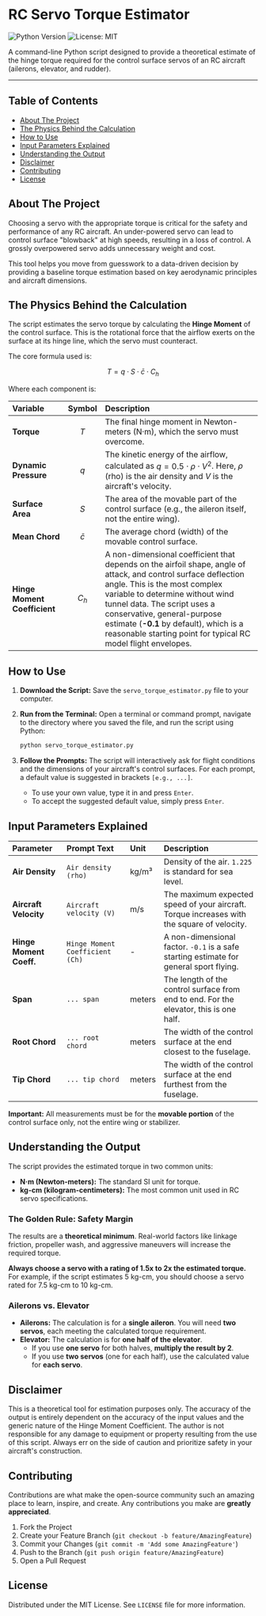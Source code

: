 # RC Servo Torque Estimator

![Python Version](https://img.shields.io/badge/python-3.6%2B-blue.svg)
![License: MIT](https://img.shields.io/badge/License-MIT-yellow.svg)

A command-line Python script designed to provide a theoretical estimate of the hinge torque required for the control surface servos of an RC aircraft (ailerons, elevator, and rudder).

---

## Table of Contents

- [About The Project](#about-the-project)
- [The Physics Behind the Calculation](#the-physics-behind-the-calculation)
- [How to Use](#how-to-use)
- [Input Parameters Explained](#input-parameters-explained)
- [Understanding the Output](#understanding-the-output)
- [Disclaimer](#disclaimer)
- [Contributing](#contributing)
- [License](#license)

## About The Project

Choosing a servo with the appropriate torque is critical for the safety and performance of any RC aircraft. An under-powered servo can lead to control surface "blowback" at high speeds, resulting in a loss of control. A grossly overpowered servo adds unnecessary weight and cost.

This tool helps you move from guesswork to a data-driven decision by providing a baseline torque estimation based on key aerodynamic principles and aircraft dimensions.

## The Physics Behind the Calculation

The script estimates the servo torque by calculating the **Hinge Moment** of the control surface. This is the rotational force that the airflow exerts on the surface at its hinge line, which the servo must counteract.

The core formula used is:

$$ T = q \cdot S \cdot \bar{c} \cdot C_h $$

Where each component is:

| Variable | Symbol | Description |
| :--- | :---: | :--- |
| **Torque** | $T$ | The final hinge moment in Newton-meters (N·m), which the servo must overcome. |
| **Dynamic Pressure** | $q$ | The kinetic energy of the airflow, calculated as $q = 0.5 \cdot \rho \cdot V^2$. Here, $\rho$ (rho) is the air density and $V$ is the aircraft's velocity. |
| **Surface Area**| $S$ | The area of the movable part of the control surface (e.g., the aileron itself, not the entire wing). |
| **Mean Chord**| $\bar{c}$ | The average chord (width) of the movable control surface. |
| **Hinge Moment Coefficient** | $C_h$| A non-dimensional coefficient that depends on the airfoil shape, angle of attack, and control surface deflection angle. This is the most complex variable to determine without wind tunnel data. The script uses a conservative, general-purpose estimate (**-0.1** by default), which is a reasonable starting point for typical RC model flight envelopes. |


## How to Use

1.  **Download the Script:**
    Save the `servo_torque_estimator.py` file to your computer.

2.  **Run from the Terminal:**
    Open a terminal or command prompt, navigate to the directory where you saved the file, and run the script using Python:
    ```bash
    python servo_torque_estimator.py
    ```

3.  **Follow the Prompts:**
    The script will interactively ask for flight conditions and the dimensions of your aircraft's control surfaces. For each prompt, a default value is suggested in brackets `[e.g., ...]`.
    - To use your own value, type it in and press `Enter`.
    - To accept the suggested default value, simply press `Enter`.

## Input Parameters Explained

| Parameter | Prompt Text | Unit | Description |
| :--- | :--- | :--- | :--- |
| **Air Density** | `Air density (rho)` | kg/m³ | Density of the air. `1.225` is standard for sea level. |
| **Aircraft Velocity**| `Aircraft velocity (V)` | m/s | The maximum expected speed of your aircraft. Torque increases with the square of velocity. |
| **Hinge Moment Coeff.**| `Hinge Moment Coefficient (Ch)`| - | A non-dimensional factor. `-0.1` is a safe starting estimate for general sport flying. |
| **Span** | `... span` | meters| The length of the control surface from end to end. For the elevator, this is one half. |
| **Root Chord** | `... root chord` | meters | The width of the control surface at the end closest to the fuselage. |
| **Tip Chord** | `... tip chord` | meters | The width of the control surface at the end furthest from the fuselage. |

**Important:** All measurements must be for the **movable portion** of the control surface only, not the entire wing or stabilizer.

## Understanding the Output

The script provides the estimated torque in two common units:
* **N·m (Newton-meters):** The standard SI unit for torque.
* **kg-cm (kilogram-centimeters):** The most common unit used in RC servo specifications.

### The Golden Rule: Safety Margin
The results are a **theoretical minimum**. Real-world factors like linkage friction, propeller wash, and aggressive maneuvers will increase the required torque.

**Always choose a servo with a rating of 1.5x to 2x the estimated torque.** For example, if the script estimates 5 kg-cm, you should choose a servo rated for 7.5 kg-cm to 10 kg-cm.

### Ailerons vs. Elevator
* **Ailerons:** The calculation is for a **single aileron**. You will need **two servos**, each meeting the calculated torque requirement.
* **Elevator:** The calculation is for **one half of the elevator**.
    * If you use **one servo** for both halves, **multiply the result by 2**.
    * If you use **two servos** (one for each half), use the calculated value for **each servo**.

## Disclaimer

This is a theoretical tool for estimation purposes only. The accuracy of the output is entirely dependent on the accuracy of the input values and the generic nature of the Hinge Moment Coefficient. The author is not responsible for any damage to equipment or property resulting from the use of this script. Always err on the side of caution and prioritize safety in your aircraft's construction.

## Contributing

Contributions are what make the open-source community such an amazing place to learn, inspire, and create. Any contributions you make are **greatly appreciated**.

1.  Fork the Project
2.  Create your Feature Branch (`git checkout -b feature/AmazingFeature`)
3.  Commit your Changes (`git commit -m 'Add some AmazingFeature'`)
4.  Push to the Branch (`git push origin feature/AmazingFeature`)
5.  Open a Pull Request

## License

Distributed under the MIT License. See `LICENSE` file for more information.
